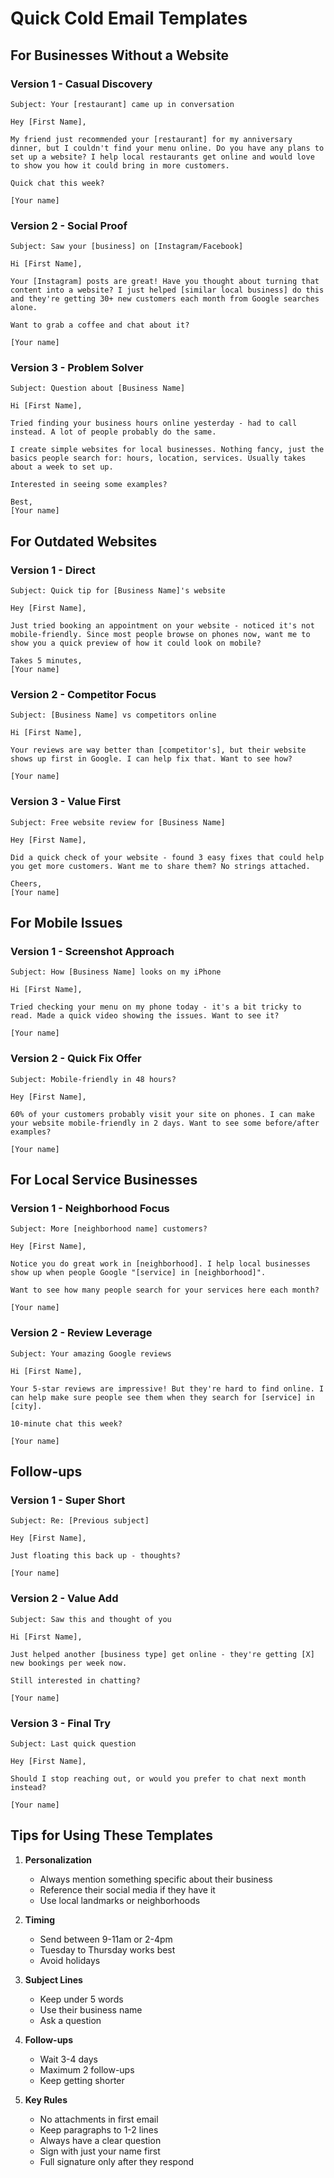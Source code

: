 # Quick Cold Email Templates

## For Businesses Without a Website

### Version 1 - Casual Discovery
```
Subject: Your [restaurant] came up in conversation

Hey [First Name],

My friend just recommended your [restaurant] for my anniversary dinner, but I couldn't find your menu online. Do you have any plans to set up a website? I help local restaurants get online and would love to show you how it could bring in more customers.

Quick chat this week?

[Your name]
```

### Version 2 - Social Proof
```
Subject: Saw your [business] on [Instagram/Facebook]

Hi [First Name],

Your [Instagram] posts are great! Have you thought about turning that content into a website? I just helped [similar local business] do this and they're getting 30+ new customers each month from Google searches alone.

Want to grab a coffee and chat about it?

[Your name]
```

### Version 3 - Problem Solver
```
Subject: Question about [Business Name]

Hi [First Name],

Tried finding your business hours online yesterday - had to call instead. A lot of people probably do the same.

I create simple websites for local businesses. Nothing fancy, just the basics people search for: hours, location, services. Usually takes about a week to set up.

Interested in seeing some examples?

Best,
[Your name]
```

## For Outdated Websites

### Version 1 - Direct
```
Subject: Quick tip for [Business Name]'s website

Hey [First Name],

Just tried booking an appointment on your website - noticed it's not mobile-friendly. Since most people browse on phones now, want me to show you a quick preview of how it could look on mobile?

Takes 5 minutes,
[Your name]
```

### Version 2 - Competitor Focus
```
Subject: [Business Name] vs competitors online

Hi [First Name],

Your reviews are way better than [competitor's], but their website shows up first in Google. I can help fix that. Want to see how?

[Your name]
```

### Version 3 - Value First
```
Subject: Free website review for [Business Name]

Hey [First Name],

Did a quick check of your website - found 3 easy fixes that could help you get more customers. Want me to share them? No strings attached.

Cheers,
[Your name]
```

## For Mobile Issues

### Version 1 - Screenshot Approach
```
Subject: How [Business Name] looks on my iPhone

Hi [First Name],

Tried checking your menu on my phone today - it's a bit tricky to read. Made a quick video showing the issues. Want to see it?

[Your name]
```

### Version 2 - Quick Fix Offer
```
Subject: Mobile-friendly in 48 hours?

Hey [First Name],

60% of your customers probably visit your site on phones. I can make your website mobile-friendly in 2 days. Want to see some before/after examples?

[Your name]
```

## For Local Service Businesses

### Version 1 - Neighborhood Focus
```
Subject: More [neighborhood name] customers?

Hey [First Name],

Notice you do great work in [neighborhood]. I help local businesses show up when people Google "[service] in [neighborhood]". 

Want to see how many people search for your services here each month?

[Your name]
```

### Version 2 - Review Leverage
```
Subject: Your amazing Google reviews

Hi [First Name],

Your 5-star reviews are impressive! But they're hard to find online. I can help make sure people see them when they search for [service] in [city].

10-minute chat this week?

[Your name]
```

## Follow-ups

### Version 1 - Super Short
```
Subject: Re: [Previous subject]

Hey [First Name],

Just floating this back up - thoughts?

[Your name]
```

### Version 2 - Value Add
```
Subject: Saw this and thought of you

Hi [First Name],

Just helped another [business type] get online - they're getting [X] new bookings per week now.

Still interested in chatting?

[Your name]
```

### Version 3 - Final Try
```
Subject: Last quick question

Hey [First Name],

Should I stop reaching out, or would you prefer to chat next month instead?

[Your name]
```

## Tips for Using These Templates

1. **Personalization**
   - Always mention something specific about their business
   - Reference their social media if they have it
   - Use local landmarks or neighborhoods

2. **Timing**
   - Send between 9-11am or 2-4pm
   - Tuesday to Thursday works best
   - Avoid holidays

3. **Subject Lines**
   - Keep under 5 words
   - Use their business name
   - Ask a question

4. **Follow-ups**
   - Wait 3-4 days
   - Maximum 2 follow-ups
   - Keep getting shorter

5. **Key Rules**
   - No attachments in first email
   - Keep paragraphs to 1-2 lines
   - Always have a clear question
   - Sign with just your name first
   - Full signature only after they respond
